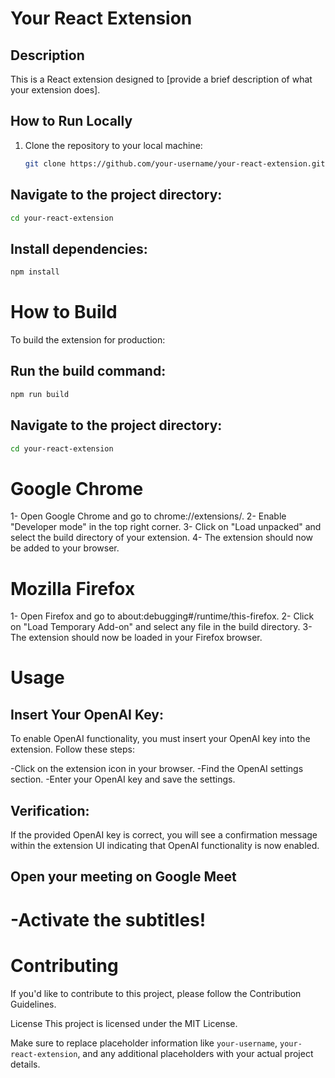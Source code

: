 # Your React Extension

## Description

This is a React extension designed to [provide a brief description of what your extension does].

## How to Run Locally

1. Clone the repository to your local machine:

   ```bash
   git clone https://github.com/your-username/your-react-extension.git
   ```

## Navigate to the project directory:
   ```bash
   cd your-react-extension
   ```

## Install dependencies:
   ```bash
   npm install
   ```

# How to Build
To build the extension for production:

## Run the build command:
   ```bash
   npm run build
   ```

## Navigate to the project directory:
   ```bash
   cd your-react-extension
   ```

# Google Chrome
  1- Open Google Chrome and go to chrome://extensions/.
  2- Enable "Developer mode" in the top right corner.
  3- Click on "Load unpacked" and select the build directory of your extension.
  4- The extension should now be added to your browser.

# Mozilla Firefox
  1- Open Firefox and go to about:debugging#/runtime/this-firefox.
  2- Click on "Load Temporary Add-on" and select any file in the build directory.
  3- The extension should now be loaded in your Firefox browser.

# Usage
## Insert Your OpenAI Key:
To enable OpenAI functionality, you must insert your OpenAI key into the extension. Follow these steps:

  -Click on the extension icon in your browser.
  -Find the OpenAI settings section.
  -Enter your OpenAI key and save the settings.

## Verification:
If the provided OpenAI key is correct, you will see a confirmation message within the extension UI indicating that OpenAI functionality is now enabled.

## Open your meeting on Google Meet
   # -Activate the subtitles!
   
# Contributing
If you'd like to contribute to this project, please follow the Contribution Guidelines.

License
This project is licensed under the MIT License.

Make sure to replace placeholder information like `your-username`, `your-react-extension`, and any additional placeholders with your actual project details.
